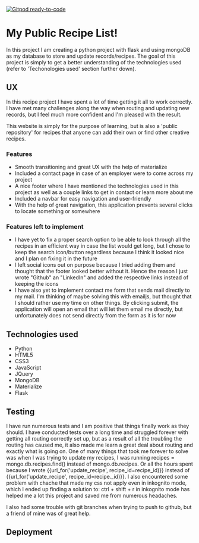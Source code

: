 [![Gitpod ready-to-code](https://img.shields.io/badge/Gitpod-ready--to--code-blue?logo=gitpod)](https://gitpod.io/#https://github.com/andber6/MilestoneProject3-HealthyRecipes)

# My Public Recipe List! #

In this project I am creating a python project with flask and using mongoDB as my database to store and update records/recipes.
The goal of this project is simply to get a better understanding of the technologies used (refer to 'Techonologies used' section further down).

## UX ##

In this recipe project I have spent a lot of time getting it all to work correctly.
I have met many challenges along the way when routing and updating new records, but I feel much more confident and I'm pleased with the result.

This website is simply for the purpose of learning, but is also a 'public repository' for recipes that anyone can add their own or find other creative recipes.

### Features ### 

* Smooth transitioning and great UX with the help of materialize
* Included a contact page in case of an employer were to come across my project
* A nice footer where I have mentioned the technologies used in this project as well as a couple links to get in contact or learn more about me
* Included a navbar for easy navigation and user-friendly
* With the help of great navigation, this application prevents several clicks to locate something or somewhere

### Features left to implement ###

* I have yet to fix a proper search option to be able to look through all the recipes in an efficient way in case the list would get long, but I chose to keep the search icon/button
regardless because I think it looked nice and I plan on fixing it in the future
* I left social icons out on purpose because I tried adding them and thought that the footer looked better without it. Hence the reason I just wrote "Github" an "LinkedIn"
and added the respective links instead of keeping the icons
* I have also yet to implement contact me form that sends mail directly to my mail. I'm thinking of maybe solving this with emailjs, but thought that I should rather use my time on
other things. By clicking submit, the application will open an email that will let them email me directly, but unfortunately does not send directly from the form as it is for now

## Technologies used ##

* Python
* HTML5
* CSS3
* JavaScript
* JQuery
* MongoDB
* Materialize
* Flask

## Testing ##

I have run numerous tests and I am positive that things finally work as they should. 
I have conducted tests over a long time and struggled forever with getting all routing correctly set up, but as a result of all the troubling the routing has caused me, it also
made me learn a great deal about routing and exactly what is going on. One of many things that took me forever to solve was when I was trying to update my recipes, I was running
recipes = mongo.db.recipes.find() instead of mongo.db.recipes. Or all the hours spent because I wrote {{url_for('update_recipe', recipe_id=recipe_id)}} instead of
{{url_for('update_recipe', recipe_id=recipe._id)}}. 
I also encountered some problem with chache that made my css not apply even in inkognito mode, which I ended up finding a solution to: ctrl + shift + r in inkognito mode has
helped me a lot this project and saved me from numerous headaches.

I also had some trouble with git branches when trying to push to github, but a friend of mine was of great help.

## Deployment ##

